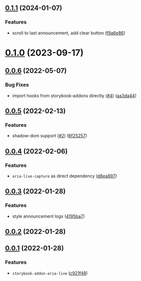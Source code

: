 ## [0.1.1](https://github.com/AriPerkkio/storybook-addon-aria-live/compare/v0.1.0...v0.1.1) (2024-01-07)


### Features

* scroll to last announcement, add clear button ([f9a6e86](https://github.com/AriPerkkio/storybook-addon-aria-live/commit/f9a6e8667179186ee923ffb64d7d20967009b164))



# [0.1.0](https://github.com/AriPerkkio/storybook-addon-aria-live/compare/v0.0.6...v0.1.0) (2023-09-17)



## [0.0.6](https://github.com/AriPerkkio/storybook-addon-aria-live/compare/v0.0.5...v0.0.6) (2022-05-07)


### Bug Fixes

* import hooks from storybook-addons directly ([#4](https://github.com/AriPerkkio/storybook-addon-aria-live/issues/4)) ([aa3da44](https://github.com/AriPerkkio/storybook-addon-aria-live/commit/aa3da4472143e382865c691d5bec844ec8f4ff02))



## [0.0.5](https://github.com/AriPerkkio/storybook-addon-aria-live/compare/v0.0.4...v0.0.5) (2022-02-13)


### Features

* shadow-dom support ([#2](https://github.com/AriPerkkio/storybook-addon-aria-live/issues/2)) ([6f25257](https://github.com/AriPerkkio/storybook-addon-aria-live/commit/6f252571d347863a149191442c7266bf7b5a4d0e))



## [0.0.4](https://github.com/AriPerkkio/storybook-addon-aria-live/compare/v0.0.3...v0.0.4) (2022-02-06)


### Features

* `aria-live-capture` as direct dependency ([d8ea897](https://github.com/AriPerkkio/storybook-addon-aria-live/commit/d8ea8976a1e82a7704e9c101cb7a4ab2aeeff134))



## [0.0.3](https://github.com/AriPerkkio/storybook-addon-aria-live/compare/v0.0.2...v0.0.3) (2022-01-28)


### Features

* style announcement logs ([4195ba7](https://github.com/AriPerkkio/storybook-addon-aria-live/commit/4195ba79a30e246911a941cd330ac82967c04ffa))



## [0.0.2](https://github.com/AriPerkkio/storybook-addon-aria-live/compare/v0.0.1...v0.0.2) (2022-01-28)



## [0.0.1](https://github.com/AriPerkkio/storybook-addon-aria-live/compare/c921f4861829138a37a040816088aab2674c1a07...v0.0.1) (2022-01-28)


### Features

* `storybook-addon-aria-live` ([c921f48](https://github.com/AriPerkkio/storybook-addon-aria-live/commit/c921f4861829138a37a040816088aab2674c1a07))




